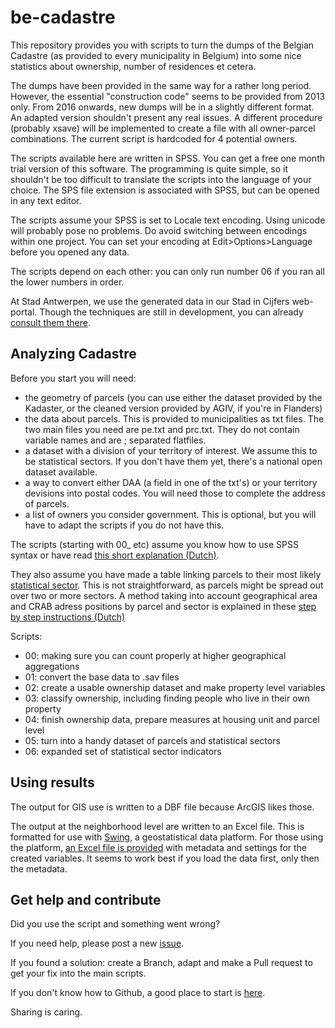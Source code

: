 # be-cadastre
This repository provides you with scripts to turn the dumps of the Belgian Cadastre (as provided to every municipality in Belgium) into some nice statistics about ownership, number of residences et cetera.

The dumps have been provided in the same way for a rather long period. However, the essential "construction code" seems to be provided from 2013 only. From 2016 onwards, new dumps will be in a slightly different format. An adapted version shouldn't present any real issues. A different procedure (probably xsave) will be implemented to create a file with all owner-parcel combinations. The current script is hardcoded for 4 potential owners.

The scripts available here are written in SPSS. You can get a free one month trial version of this software. 
The programming is quite simple, so it shouldn't be too difficult to translate the scripts into the language of your choice. The SPS file extension is associated with SPSS, but can be opened in any text editor.

The scripts assume your SPSS is set to Locale text encoding. Using unicode will probably pose no problems. Do avoid switching between encodings within one project. You can set your encoding at Edit>Options>Language before you opened any data.

The scripts depend on each other: you can only run number 06 if you ran all the lower numbers in order.

At Stad Antwerpen, we use the generated data in our Stad in Cijfers web-portal. Though the techniques are still in development, you can already [consult them there](https://stadincijfers.antwerpen.be/databank/?cat_open=Wonen%20en%20ruimte/Kadaster/Eigenaars&var=prcp_eigenaarswoning&view=map&geolevel=wijk&geocompare=antwerpen).



## Analyzing Cadastre

Before you start you will need:
- the geometry of parcels (you can use either the dataset provided by the Kadaster, or the cleaned version provided by AGIV, if you're in Flanders)
- the data about parcels. This is provided to municipalities as txt files. The two main files you need are pe.txt and prc.txt. They do not contain variable names and are ; separated flatfiles.
- a dataset with a division of your territory of interest. We assume this to be statistical sectors. If you don't have them yet, there's a national open dataset available.
- a way to convert either DAA (a field in one of the txt's) or your territory devisions into postal codes. You will need those to complete the address of parcels.
- a list of owners you consider government. This is optional, but you will have to adapt the scripts if you do not have this.

The scripts (starting with 00_ etc) assume you know how to use SPSS syntax or have read [this short explanation (Dutch)](https://drive.google.com/file/d/0BzkGrg-2Kbc9aEhhb1UwQklGb2c/view?usp=sharing).

They also assume you have made a table linking parcels to their most likely [statistical sector](http://www.geopunt.be/catalogus/datasetfolder/cb7113a3-58db-498c-89b7-24cb509b002d). This is not straightforward, as parcels might be spread out over two or more sectors. A method taking into account geographical area and CRAB adress positions by parcel and sector is explained in these [step by step instructions (Dutch)](https://drive.google.com/file/d/0BzkGrg-2Kbc9OUlST1F0WFFmRGc/view?usp=sharing)

Scripts:
- 00: making sure you can count properly at higher geographical aggregations
- 01: convert the base data to .sav files
- 02: create a usable ownership dataset and make property level variables
- 03: classify ownership, including finding people who live in their own property
- 04: finish ownership data, prepare measures at housing unit and parcel level
- 05: turn into a handy dataset of parcels and statistical sectors
- 06: expanded set of statistical sector indicators

## Using results

The output for GIS use is written to a DBF file because ArcGIS likes those.

The output at the neighborhood level are written to an Excel file. This is formatted for use with [Swing](http://swing.eu/), a geostatistical data platform. For those using the platform, [an Excel file is provided](https://github.com/joostschouppe/be-cadastre/blob/master/metadata_swing.xls) with metadata and settings for the created variables. It seems to work best if you load the data first, only then the metadata.


## Get help and contribute

Did you use the script and something went wrong? 

If you need help, please post a new [issue](https://github.com/joostschouppe/be-cadastre/issues/new).

If you found a solution: create a Branch, adapt and make a Pull request to get your fix into the main scripts. 

If you don't know how to Github, a good place to start is [here](https://guides.github.com/activities/hello-world/).

Sharing is caring.
